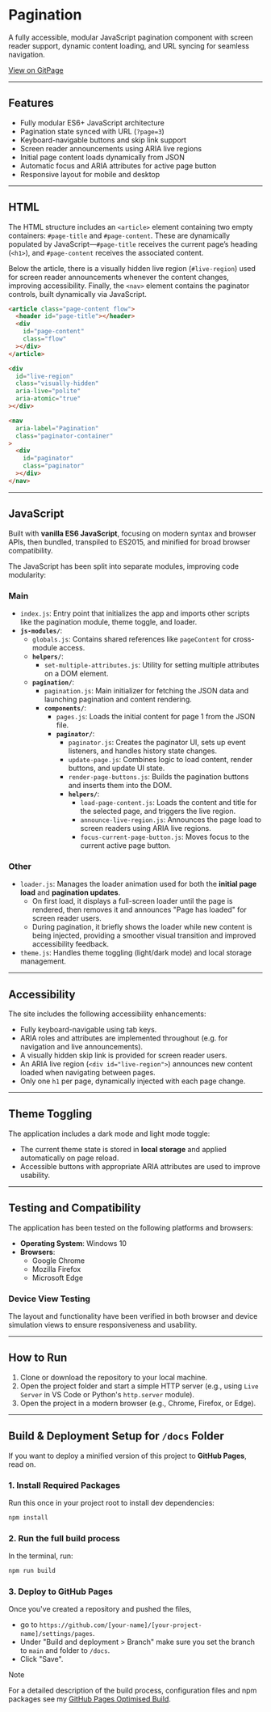 # Pagination

A fully accessible, modular JavaScript pagination component with screen reader support, dynamic content loading, and URL syncing for seamless navigation.

[View on GitPage](https://chrisnajman.github.io/pagination)

---

## Features

- Fully modular ES6+ JavaScript architecture
- Pagination state synced with URL (`?page=3`)
- Keyboard-navigable buttons and skip link support
- Screen reader announcements using ARIA live regions
- Initial page content loads dynamically from JSON
- Automatic focus and ARIA attributes for active page button
- Responsive layout for mobile and desktop

---

## HTML

The HTML structure includes an `<article>` element containing two empty containers: `#page-title` and `#page-content`. These are dynamically populated by JavaScript—`#page-title` receives the current page’s heading (`<h1>`), and `#page-content` receives the associated content.

Below the article, there is a visually hidden live region (`#live-region`) used for screen reader announcements whenever the content changes, improving accessibility. Finally, the `<nav>` element contains the paginator controls, built dynamically via JavaScript.

```html
<article class="page-content flow">
  <header id="page-title"></header>
  <div
    id="page-content"
    class="flow"
  ></div>
</article>

<div
  id="live-region"
  class="visually-hidden"
  aria-live="polite"
  aria-atomic="true"
></div>

<nav
  aria-label="Pagination"
  class="paginator-container"
>
  <div
    id="paginator"
    class="paginator"
  ></div>
</nav>
```

---

## JavaScript

Built with **vanilla ES6 JavaScript**, focusing on modern syntax and browser APIs, then bundled, transpiled to ES2015, and minified for broad browser compatibility.

The JavaScript has been split into separate modules, improving code modularity:

### Main

- `index.js`: Entry point that initializes the app and imports other scripts like the pagination module, theme toggle, and loader.
- **`js-modules/`**:
  - `globals.js`: Contains shared references like `pageContent` for cross-module access.
  - **`helpers/`**:
    - `set-multiple-attributes.js`: Utility for setting multiple attributes on a DOM element.
  - **`pagination/`**:
    - `pagination.js`: Main initializer for fetching the JSON data and launching pagination and content rendering.
    - **`components/`**:
      - `pages.js`: Loads the initial content for page 1 from the JSON file.
      - **`paginator/`**:
        - `paginator.js`: Creates the paginator UI, sets up event listeners, and handles history state changes.
        - `update-page.js`: Combines logic to load content, render buttons, and update UI state.
        - `render-page-buttons.js`: Builds the pagination buttons and inserts them into the DOM.
        - **`helpers/`**:
          - `load-page-content.js`: Loads the content and title for the selected page, and triggers the live region.
          - `announce-live-region.js`: Announces the page load to screen readers using ARIA live regions.
          - `focus-current-page-button.js`: Moves focus to the current active page button.

### Other

- `loader.js`: Manages the loader animation used for both the **initial page load** and **pagination updates**.
  - On first load, it displays a full-screen loader until the page is rendered, then removes it and announces "Page has loaded" for screen reader users.
  - During pagination, it briefly shows the loader while new content is being injected, providing a smoother visual transition and improved accessibility feedback.
- `theme.js`: Handles theme toggling (light/dark mode) and local storage management.

---

## Accessibility

The site includes the following accessibility enhancements:

- Fully keyboard-navigable using tab keys.
- ARIA roles and attributes are implemented throughout (e.g. for navigation and live announcements).
- A visually hidden skip link is provided for screen reader users.
- An ARIA live region (`<div id="live-region">`) announces new content loaded when navigating between pages.
- Only one `h1` per page, dynamically injected with each page change.

---

## Theme Toggling

The application includes a dark mode and light mode toggle:

- The current theme state is stored in **local storage** and applied automatically on page reload.
- Accessible buttons with appropriate ARIA attributes are used to improve usability.

---

## Testing and Compatibility

The application has been tested on the following platforms and browsers:

- **Operating System**: Windows 10
- **Browsers**:
  - Google Chrome
  - Mozilla Firefox
  - Microsoft Edge

### Device View Testing

The layout and functionality have been verified in both browser and device simulation views to ensure responsiveness and usability.

---

## How to Run

1. Clone or download the repository to your local machine.
2. Open the project folder and start a simple HTTP server (e.g., using `Live Server` in VS Code or Python's `http.server` module).
3. Open the project in a modern browser (e.g., Chrome, Firefox, or Edge).

---

## Build & Deployment Setup for `/docs` Folder

If you want to deploy a minified version of this project to **GitHub Pages**, read on.

### 1. Install Required Packages

Run this once in your project root to install dev dependencies:

```bash
npm install
```

### 2. Run the full build process

In the terminal, run:

```bash
npm run build
```

### 3. Deploy to GitHub Pages

Once you've created a repository and pushed the files,

- go to `https://github.com/[your-name]/[your-project-name]/settings/pages`.
- Under "Build and deployment > Branch" make sure you set the branch to `main` and folder to `/docs`.
- Click "Save".

> [!NOTE]
> For a detailed description of the build process, configuration files and npm packages see my [GitHub Pages Optimised Build](https://github.com/chrisnajman/github-pages-optimised-build).
